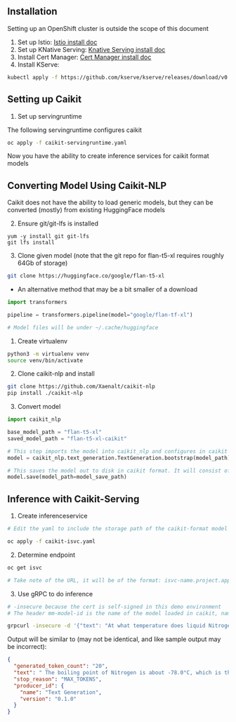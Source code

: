 ## Installation

Setting up an OpenShift cluster is outside the scope of this document

1. Set up Istio: [Istio install doc](https://knative.dev/docs/install/installing-istio)
2. Set up KNative Serving: [Knative Serving install doc](https://knative.dev/docs/install/yaml-install/serving/install-serving-with-yaml/)
3. Install Cert Manager: [Cert Manager install doc](https://cert-manager.io/docs/installation/)
4. Install KServe:

```bash
kubectl apply -f https://github.com/kserve/kserve/releases/download/v0.10.0/kserve.yaml
```

## Setting up Caikit

1. Set up servingruntime

The following servingruntime configures caikit

```bash
oc apply -f caikit-servingruntime.yaml
```

Now you have the ability to create inference services for caikit format models

## Converting Model Using Caikit-NLP

Caikit does not have the ability to load generic models, but they can be converted (mostly) from existing HuggingFace models

2. Ensure git/git-lfs is installed

```
yum -y install git git-lfs
git lfs install
```

3. Clone given model (note that the git repo for flan-t5-xl requires roughly 64Gb of storage)

```bash
git clone https://huggingface.co/google/flan-t5-xl
```

- An alternative method that may be a bit smaller of a download

```python
import transformers

pipeline = transformers.pipeline(model="google/flan-tf-xl")

# Model files will be under ~/.cache/huggingface
```

1. Create virtualenv

```bash
python3 -m virtualenv venv
source venv/bin/activate
```

2. Clone caikit-nlp and install

```bash
git clone https://github.com/Xaenalt/caikit-nlp
pip install ./caikit-nlp
```

3. Convert model

```python
import caikit_nlp

base_model_path = "flan-t5-xl"
saved_model_path = "flan-t5-xl-caikit"

# This step imports the model into caikit_nlp and configures in caikit format
model = caikit_nlp.text_generation.TextGeneration.bootstrap(model_path)

# This saves the model out to disk in caikit format. It will consist of a directory with a config.yml and an artifacts directory
model.save(model_path=model_save_path)
```

## Inference with Caikit-Serving

1. Create inferenceservice

```bash
# Edit the yaml to include the storage path of the caikit-format model

oc apply -f caikit-isvc.yaml
```

2. Determine endpoint

```bash
oc get isvc

# Take note of the URL, it will be of the format: isvc-name.project.apps.cluster-name.openshiftapps.com
```

3. Use gRPC to do inference

```bash
# -insecure because the cert is self-signed in this demo environment
# The header mm-model-id is the name of the model loaded in caikit, named the same as the directory the caikit model resides in

grpcurl -insecure -d '{"text": "At what temperature does liquid Nitrogen boil?"}' -H "mm-model-id: flan-t5-xl-caikit" isvc-name.project.apps.cluster-name.openshiftapps.com:443 caikit.runtime.Nlp.NlpService/TextGenerationTaskPredict
```

Output will be similar to (may not be identical, and like sample output may be incorrect):

```json
{
  "generated_token_count": "20",
  "text": " The boiling point of Nitrogen is about -78.0°C, which is the boiling point of",
  "stop_reason": "MAX_TOKENS",
  "producer_id": {
    "name": "Text Generation",
    "version": "0.1.0"
  }
}
```
